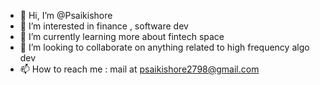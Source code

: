 - 👋 Hi, I’m @Psaikishore
- 👀 I’m interested in finance , software dev
- 🌱 I’m currently learning more about fintech space
- 💞️ I’m looking to collaborate on anything related to high frequency algo dev
- 📫 How to reach me : mail at psaikishore2798@gmail.com

<!---
Psaikishore/Psaikishore is a ✨ special ✨ repository because its `README.md` (this file) appears on your GitHub profile.
You can click the Preview link to take a look at your changes.
--->
